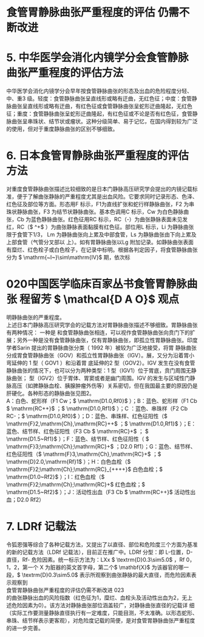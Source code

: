 # 食管胃静脉曲张严重程度的评估 仍需不断改进  
# 5. 中华医学会消化内镜学分会食管静脉曲张严重程度的评估方法  
中华医学会消化内镜学分会早年按食管静脉曲张的形态及出血的危险程度分轻、中、重3 级。轻度：食管静脉曲张呈直线形或略有迂曲，无红色征；中度：食管静脉曲张呈直线形或略有迂曲，有红色征或食管静脉曲张呈蛇形迂曲隆起，无红色征；重度：食管静脉曲张呈蛇形迂曲隆起，有红色征或不论是否有红色征，食管静脉曲张呈串珠状、结节状或瘤状。这种分级简单、易于记忆，在国内得到较为广泛的使用，但对于重度静脉曲张的区别不够细致。  
# 6. 日本食管胃静脉曲张严重程度的评估方法  
对重度食管静脉曲张描述比较细致的是日本门静脉高压研究学会提出的内镜记载标准，便于了解曲张静脉的严重程度尤其是出血风险。它要求同时记录形态、色泽、红色征及部位等方面。形态用F 标示，F1为直线扩张和蛇行样静脉曲张，F2 为串珠状静脉曲张，F3 为结节状静脉曲张。基本色调用C 标示，Cw 为白色静脉曲张，Cb 为蓝色静脉曲张。红色征用RC 标示，RC（-）为曲张静脉表面未见发红，RC（$ ^+$ ）为曲张静脉表面黏膜有红色征。部位用L 标示，Li 为静脉曲张限于食管下1/3， Lm 为静脉曲张向上累及中部食管，Ls  为静脉曲张由下向上累及上部食管（气管分叉部以 上）。如有胃静脉曲张以Lg 附加记录。如静脉曲张表面有糜烂、红色栓子或白色栓子，在记录中标明。根据各判定因子，将食管静脉曲张分为 $ \mathrm{~I~}\sim\mathrm{IV}$     期，依次标  
# 020中国医学临床百家丛书食管胃静脉曲张 程留芳 $ \mathcal{D A O}$    观点  
明静脉曲张的严重程度。  
上述日本门静脉高压研究学会的记载方法对胃静脉曲张描述不够细致。胃静脉曲张有两种情况： 一种是 和食管静脉曲张相连，可以视作食管静脉曲张向贲门下的扩展；另外一种是没有食管静脉曲张，仅有胃静脉曲张，即孤立性胃静脉曲张。印度学者Sarin 提出的胃静脉曲张分类（ 1992  年）被较为广泛地接受，将胃 静脉曲张分成胃食管静脉曲张（GOV）和孤立性胃静脉曲张（IGV）。展，又分为沿着胃小弯延伸的 1  型（ GOV1 ）和沿着胃 底延伸的2 型（GOV2）。IGV 发生在没有食管静脉曲张的情况下，也可以分为两种类型：1 型（IGV1）位于胃底，贲门周围无静脉曲张； 型（IGV2）位于胃体、胃窦或者是幽门周围。IGV 的发生与区域性门静脉高压（如脾静脉血栓、胰腺肿瘤外伤等）关系密切，但在我国最主要的原因仍是肝硬化。各种形态的静脉曲张见图2。  
A：白色、蛇形样（F1 Cw；$ \mathrm{D1.0\,Rf0}$    ）；B：蓝色、蛇形样（F1 Cb $ \mathrm{RC++}$    ；$ \mathrm{D1.0\,Rf1}$    ）；C ：蓝色、串珠样（F2 Cb RC-；$ \mathrm{D1.0\,Rf0}$    ）；D：蓝色、串珠样、红色征阳性（$ \mathrm{F}2\,\mathrm{Ch}\,\mathrm{RC}++$ ；$ \mathrm{D1.0\,Rf1}$    ）；E：蓝色、结节样、红色征阳性（F3 Cb $ \mathrm{RC}+$  ； $ \mathrm{D1.5~Rf1}$     ）；F：蓝色、结节样、红色征阳性（ $ \mathrm{F}3\;\mathrm{Ch}\;\mathrm{RC}+$  ；D2.0  Rf1）；G：蓝色、结节样、红色征阳性（$ \mathrm{F}3\,\mathrm{Ch}\,\mathrm{RC}+$ ；$ \mathrm{D}2.0\,\mathrm{Rf}1$ ）；H：白色血栓（$ \mathrm{F}2\;\mathrm{Ch}\;\mathrm{RC}_{++++}$    白色血栓；$ \mathrm{D1.0~Rf2}$    ）；I：红色血栓（$ \mathrm{F}2\;\mathrm{Ch}\;\mathrm{RC}+$ 红色血栓；$ \mathrm{D1.5~Rf2}$    ）；J：活动性出血（F3 Cb $ \mathrm{RC++}$    活动性出血；D2.0 Rf2）  
# 7. LDRf 记载法  
令狐恩强等综合了各种记载方法，又提出了以直径、部位和危险度三个方面为基准的新的记载方法（LDRf 记载法），目前正在推广中。LDRf 分型：即 L-位置，D- 直径，Rf- 危险因素。统一标示方法为：LXx $ \textrm{D}0.3\sim5.0$ ，Rf 0，1，2，第一个 X 为脏器的英文首字母，第二个$ \mathbf{X}$    为该器官的哪一段，$ \textrm{D}0.3\sim5.0$ 表示所观察到曲张静脉的最大直径，而危险因素表示观察到  
食管胃静脉曲张严重程度的评估仍需不断改进 023  
的曲张静脉出血的风险指数（红色征为1，糜烂、血栓头及活动性出血为2，无上述危险因素为0）。该方法对静脉曲张部位涵盖较广，对静脉曲张直径的记载详 细（实际工作要测量静脉直径执行有一定难度，只能目测，不太准确。以形态蛇形、串珠、结节样表示更客观），对危险度记载的简便，是对食管胃静脉曲张严重程度的进一步完善。  